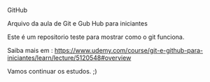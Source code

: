 GitHub

Arquivo da aula de Git e Gub Hub para iniciantes

Este é um repositorio teste para mostrar como o git funciona.

Saiba mais em : https://www.udemy.com/course/git-e-github-para-iniciantes/learn/lecture/5120548#overview

Vamos continuar os estudos. ;)